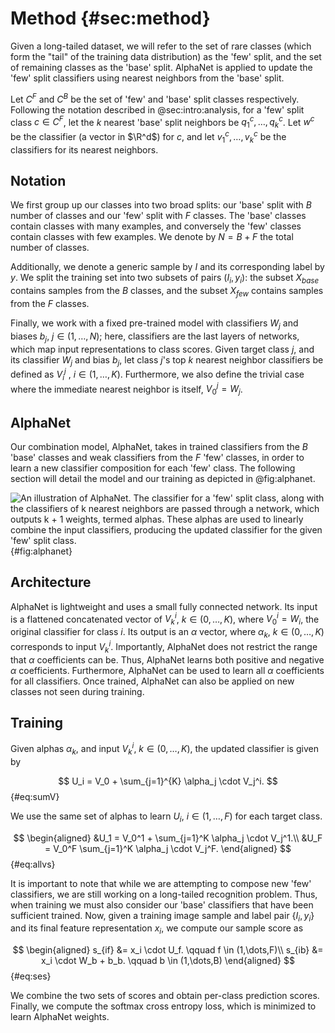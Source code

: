 # Method {#sec:method}

Given a long-tailed dataset, we will refer to the set of rare classes
(which form the "tail" of the training data distribution) as the
'few' split, and the set of remaining classes as the 'base' split. AlphaNet
is applied to update the 'few' split classifiers using nearest neighbors from
the 'base' split.

Let $C^F$ and $C^B$ be the set of 'few' and 'base' split classes respectively.
Following the notation described in @sec:intro:analysis, for a 'few'
split class $c \in C^F$, let the $k$ nearest 'base' split neighbors be
$q^c_1, \dots, q^c_k$. Let $w^c$ be the classifier (a vector in $\R^d$) for $c$,
and let $v^c_1, \dots, v^c_k$ be the classifiers for its nearest neighbors.

<!-- OLD -->

<!-- Long-tail classification is uniquely characterized by its unbalanced,
long-tailed distribution of data. Due to the lack of sufficient data in
parts of the distribution, otherwise known as the "tail", training on
the tail classes significantly suffers compared to that of 'base'
classes that have sufficient data. As a result, tail classes typically
see low accuracy performance, and this remains the dominating challenge
of long-tailed recognition. AlphaNet directly addresses this issue, and
successfully improves the tail performance by combining classifiers in
order to adaptively adjust weak classifiers. -->

## Notation

We first group up our classes into two broad splits: our 'base' split
with $B$ number of classes and our 'few' split with $F$ classes. The
'base' classes contain classes with many examples, and conversely the
'few' classes contain classes with few examples. We denote by $N = B +
F$ the total number of classes.

Additionally, we denote a generic sample by $I$ and its corresponding
label by $y$. We split the training set into two subsets of pairs
$(I_i,y_i)$: the subset $X_{base}$ contains samples from the $B$
classes, and the subset $X_{few}$ contains samples from the $F$ classes.

Finally, we work with a fixed pre-trained model with classifiers $W_j$
and biases $b_j$, $j \in (1, \dots, N)$; here, classifiers are the last
layers of networks, which map input representations to class scores.
Given target class $j$, and its classifier $W_j$ and bias $b_j$, let
class $j$'s top $k$ nearest neighbor classifiers be defined as $V_i^j$ ,
$i \in (1, \dots ,K)$. Furthermore, we also define the trivial case
where the immediate nearest neighbor is itself, $V_0^j = W_j$.

## AlphaNet

Our combination model, AlphaNet, takes in trained classifiers from the
$B$ 'base' classes and weak classifiers from the $F$ 'few' classes, in
order to learn a new classifier composition for each 'few' class. The
following section will detail the model and our training as depicted in
@fig:alphanet.

![An illustration of AlphaNet. The classifier for a 'few' split class,
along with the classifiers of $k$ nearest neighbors are passed through a
network, which outputs $k + 1$ weights, termed alphas. These alphas are
used to linearly combine the input classifiers, producing the updated
classifier for the given 'few' split
class.](figures/model.png){#fig:alphanet}

## Architecture

AlphaNet is lightweight and uses a small fully connected network. Its
input is a flattened concatenated vector of $V_k^i$, $k \in(0, \dots
,K)$, where $V_0^i = W_i$, the original classifier for class $i$. Its
output is an $\alpha$ vector, where $\alpha_k$, $k \in(0, \dots ,K)$
corresponds to input $V_k^i$. Importantly, AlphaNet does not restrict
the range that $\alpha$ coefficients can be. Thus, AlphaNet learns both
positive and negative $\alpha$ coefficients. Furthermore, AlphaNet can
be used to learn all $\alpha$ coefficients for all classifiers. Once
trained, AlphaNet can also be applied on new classes not seen during
training.

## Training

Given alphas $\alpha_k$, and input $V_k^i$, $k \in (0, \dots, K)$, the
updated classifier is given by

$$
U_i = V_0 + \sum_{j=1}^{K} \alpha_j \cdot V_j^i.
$$ {#eq:sumV}

We use the same set of alphas to learn $U_i$, $i \in (1, \dots, F)$ for
each target class.

$$
\begin{aligned}
&U_1 = V_0^1 + \sum_{j=1}^K \alpha_j \cdot V_j^1.\\
&U_F = V_0^F \sum_{j=1}^K \alpha_j \cdot V_j^F.
\end{aligned}
$$ {#eq:allvs}

It is important to note that while we are attempting to compose new
'few' classifiers, we are still working on a long-tailed recognition
problem. Thus, when training we must also consider our 'base'
classifiers that have been sufficient trained. Now, given a training
image sample and label pair $\{I_i, y_i\}$ and its final feature
representation $x_i$, we compute our sample score as

$$
\begin{aligned}
s_{if} &= x_i \cdot U_f. \qquad f \in (1,\dots,F)\\
s_{ib} &= x_i \cdot W_b + b_b. \qquad b \in (1,\dots,B)
\end{aligned}
$$ {#eq:ses}

We combine the two sets of scores and obtain per-class prediction
scores. Finally, we compute the softmax cross entropy loss, which is
minimized to learn AlphaNet weights.
